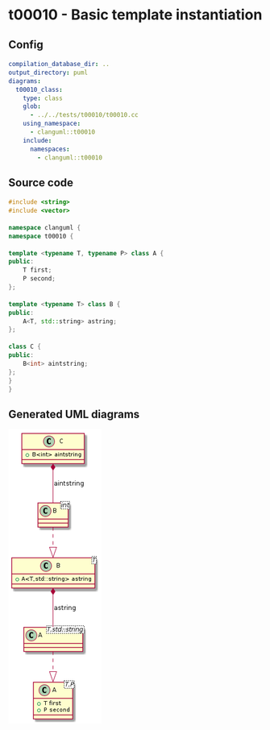 # t00010 - Basic template instantiation
## Config
```yaml
compilation_database_dir: ..
output_directory: puml
diagrams:
  t00010_class:
    type: class
    glob:
      - ../../tests/t00010/t00010.cc
    using_namespace:
      - clanguml::t00010
    include:
      namespaces:
        - clanguml::t00010

```
## Source code
```cpp
#include <string>
#include <vector>

namespace clanguml {
namespace t00010 {

template <typename T, typename P> class A {
public:
    T first;
    P second;
};

template <typename T> class B {
public:
    A<T, std::string> astring;
};

class C {
public:
    B<int> aintstring;
};
}
}

```
## Generated UML diagrams
![t00010_class](./t00010_class.png "Basic template instantiation")
